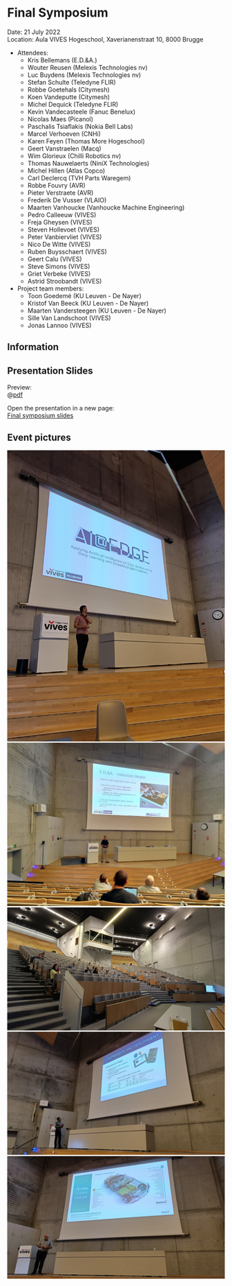 # Final Symposium

Date: 21 July 2022 <br/>
Location: Aula VIVES Hogeschool, Xaverianenstraat 10, 8000 Brugge

* Attendees:
  * Kris Bellemans (E.D.&A.)
  * Wouter Reusen (Melexis Technologies nv)
  * Luc Buydens (Melexis Technologies nv)
  * Stefan Schulte (Teledyne FLIR)
  * Robbe Goetehals (Citymesh)
  * Koen Vandeputte (Citymesh)
  * Michel Dequick (Teledyne FLIR)
  * Kevin Vandecasteele (Fanuc Benelux)
  * Nicolas Maes (Picanol)
  * Paschalis Tsiaflakis (Nokia Bell Labs)
  * Marcel Verhoeven (CNHi)
  * Karen Feyen (Thomas More Hogeschool)
  * Geert Vanstraelen (Macq)
  * Wim Glorieux (Chilli Robotics nv)
  * Thomas Nauwelaerts (NiniX Technologies)
  * Michel Hillen (Atlas Copco)
  * Carl Declercq (TVH Parts Waregem)
  * Robbe Fouvry (AVR)
  * Pieter Verstraete (AVR)
  * Frederik De Vusser (VLAIO)
  * Maarten Vanhoucke (Vanhoucke Machine Engineering)
  * Pedro Calleeuw (VIVES)
  * Freja Gheysen (VIVES)
  * Steven Hollevoet (VIVES)
  * Peter Vanbiervliet (VIVES)
  * Nico De Witte (VIVES)
  * Ruben Buysschaert (VIVES)
  * Geert Calu (VIVES)
  * Steve Simons (VIVES)
  * Griet Verbeke (VIVES)
  * Astrid Stroobandt (VIVES)
* Project team members:
  * Toon Goedemé (KU Leuven - De Nayer)
  * Kristof Van Beeck (KU Leuven - De Nayer)
  * Maarten Vandersteegen (KU Leuven - De Nayer)
  * Sille Van Landschoot (VIVES)
  * Jonas Lannoo (VIVES)

## Information


## Presentation Slides

Preview: <br/>
@[pdf](https://ai-edge.be/AI-EDGE-Slotsymposium.pdf)

Open the presentation in a new page: <br/>
[Final symposium slides](https://ai-edge.be/AI-EDGE-Slotsymposium.pdf)

## Event pictures

![Introduction](./assets/sfeerfoto0.png)
![Use-case induction heater](./assets/sfeerfoto1.png)
![Zaal](./assets/sfeerfoto2.jpg)
![Maarten](./assets/sfeerfoto3.jpg)
![Melexis](./assets/sfeerfoto4.jpg)

